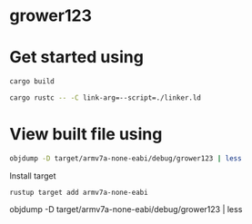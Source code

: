 # grower123

# Get started using
```bash
cargo build
```

```bash
cargo rustc -- -C link-arg=--script=./linker.ld
```

# View built file using
```bash
objdump -D target/armv7a-none-eabi/debug/grower123 | less
```

Install target
```
rustup target add armv7a-none-eabi
```

 objdump -D target/armv7a-none-eabi/debug/grower123 | less